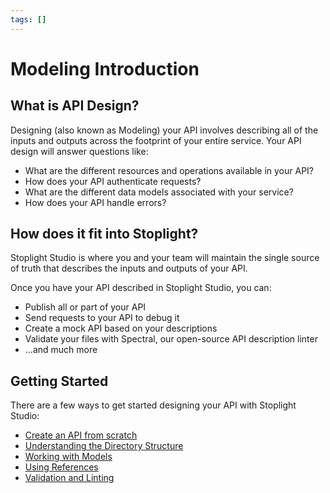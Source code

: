 ```yaml
---
tags: []
---
```


# Modeling Introduction

## What is API Design?

Designing (also known as Modeling) your API involves describing all of the inputs and outputs across the footprint of your entire service. Your API design will answer questions like:

- What are the different resources and operations available in your API?
- How does your API authenticate requests?
- What are the different data models associated with your service?
- How does your API handle errors?

## How does it fit into Stoplight?

Stoplight Studio is where you and your team will maintain the single source of truth that describes the inputs and outputs of your API.

Once you have your API described in Stoplight Studio, you can:

- Publish all or part of your API
- Send requests to your API to debug it
- Create a mock API based on your descriptions
- Validate your files with Spectral, our open-source API description linter
- ...and much more

## Getting Started

There are a few ways to get started designing your API with Stoplight Studio:

- [Create an API from scratch](../Basics/02-working-with-files.md)
- [Understanding the Directory Structure](../Basics/02-working-with-files.md)
- [Working with Models](./03-http-endpoints.md)
- [Using References](./07-using-references.md)
- [Validation and Linting](./08-validation-style-guide.md)
